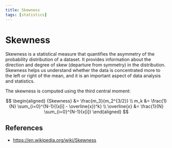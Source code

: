```yaml
---
title: Skewness
tags: [statistics]
---
```


# Skewness

Skewness is a statistical measure that quantifies the asymmetry of the probability distribution of a dataset. It provides information about the direction and degree of skew (departure from symmetry) in the distribution. Skewness helps us understand whether the data is concentrated more to the left or right of the mean, and it is an important aspect of data analysis and statistics.

The skewness is computed using the third central moment:

$$
\begin{aligned}
{Skewness} &= \frac{m_3}{m_2^{3/2}} \\
m_k &= \frac{1}{N} \sum_{i=0}^{N-1}{(x[i] - \overline{x})^k} \\
\overline{x} &= \frac{1}{N} \sum_{i=0}^{N-1}{x[i]}
\end{aligned}
$$

## References

- https://en.wikipedia.org/wiki/Skewness
